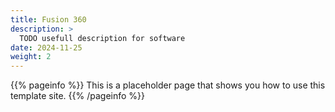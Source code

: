 ```yaml
---
title: Fusion 360
description: >
  TODO usefull description for software
date: 2024-11-25
weight: 2
---
```


{{% pageinfo %}}
This is a placeholder page that shows you how to use this template site.
{{% /pageinfo %}}
